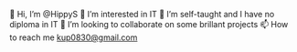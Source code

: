 👋 Hi, I’m @HippyS
👀 I’m interested in IT
🌱 I’m self-taught and I have no diploma in IT
💞️ I’m looking to collaborate on some brillant projects
📫 How to reach me kup0830@gmail.com
